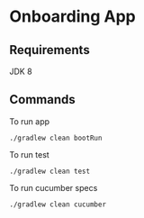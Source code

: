 
# Onboarding App

## Requirements
JDK 8

## Commands

To run app

``./gradlew clean bootRun``

To run test

``./gradlew clean test``

To run cucumber specs

``./gradlew clean cucumber``
